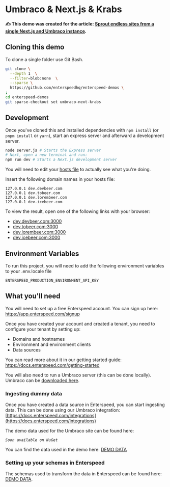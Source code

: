 # Umbraco & Next.js & Krabs

**✍ This demo was created for the article: [Sprout endless sites from a single Next.js and Umbraco instance](https://www.enterspeed.com/blog/sprout-endless-sites-from-a-single-nextjs-and-umbraco-instance/).**

## Cloning this demo

To clone a single folder use Git Bash.

```bash
git clone \
  --depth 1  \
  --filter=blob:none  \
  --sparse \
  https://github.com/enterspeedhq/enterspeed-demos \
;
cd enterspeed-demos
git sparse-checkout set umbraco-next-krabs
```

## Development

Once you've cloned this and installed dependencies with `npm install` (or `pnpm install` or `yarn`), start an express server and afterward a development server.

```bash
node server.js # Starts the Express server
# Next, open a new terminal and run:
npm run dev # Starts a Next.js development server
```

You will need to edit your [hosts file](https://www.nublue.co.uk/guides/edit-hosts-file/) to actually see what you're doing.

Insert the following domain names in your hosts file:

```
127.0.0.1 dev.devbeer.com
127.0.0.1 dev.tobeer.com
127.0.0.1 dev.lorembeer.com
127.0.0.1 dev.icebeer.com
```

To view the result, open one of the following links with your browser:

- [dev.devbeer.com:3000](dev.devbeer.com:3000)
- [dev.tobeer.com:3000](dev.tobeer.com:3000)
- [dev.lorembeer.com:3000](dev.lorembeer.com:3000)
- [dev.icebeer.com:3000](dev.icebeer.com:3000)

## Environment Variables

To run this project, you will need to add the following environment variables to your .env.locale file

`ENTERSPEED_PRODUCTION_ENVIRONMENT_API_KEY`

## What you'll need

You will need to set up a free Enterspeed account. You can sign up here: https://app.enterspeed.com/signup

Once you have created your account and created a tenant, you need to configure your tenant by setting up:

- Domains and hostnames
- Environment and environment clients
- Data sources

You can read more about it in our getting started guide: https://docs.enterspeed.com/getting-started

You will also need to run a Umbraco server (this can be done locally). Umbraco can be [downloaded here](https://our.umbraco.com/download).

### Ingesting dummy data

Once you have created a data source in Enterspeed, you can start ingesting data. This can be done using our Umbraco integration: [https://docs.enterspeed.com/integrations](https://docs.enterspeed.com/integrations)

The demo data used for the Umbraco site can be found here:

_`Soon available on NuGet`_

You can find the data used in the demo here: [DEMO DATA](./DEMO-DATA/)

### Setting up your schemas in Enterspeed

The schemas used to transform the data in Enterspeed can be found here: [DEMO DATA](./DEMO-DATA/).
